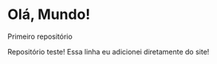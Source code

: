 # Olá, Mundo!
 Primeiro repositório

Repositório teste!
Essa linha eu adicionei diretamente do site!
